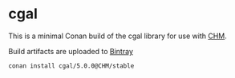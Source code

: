 # cgal

This is a minimal Conan build of the cgal library for use with [CHM](https://github.com/Chrismarsh/CHM). 

Build artifacts are uploaded to [Bintray](https://bintray.com/chrismarsh/CHM)


```
conan install cgal/5.0.0@CHM/stable
```

